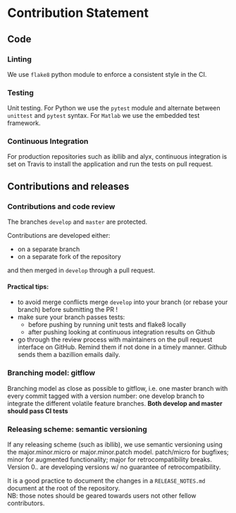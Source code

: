 # Contribution Statement

## Code
### Linting
We use `flake8` python module to enforce a consistent style in the CI.

### Testing
Unit testing.  For Python we use the `pytest` module and alternate between `unittest` and `pytest` syntax. 
For `Matlab` we use the embedded test framework.

### Continuous Integration
For production repositories such as ibllib and alyx, continuous integration is set on Travis to install the application and run the tests on pull request.


## Contributions and releases
### Contributions and code review
The branches `develop` and `master` are protected.

Contributions are developed either:
-   on a separate branch
-   on a separate fork of the repository

and then merged in `develop` through a pull request.


#### Practical tips:
-   to avoid merge conflicts merge `develop` into your branch (or rebase your branch) before submitting the PR !
-   make sure your branch passes tests:
    -   before pushing by running unit tests and flake8 locally 
    -   after pushing looking at continuous integration results on Github 
-   go through the review process with maintainers on the pull request interface on GitHub. Remind them if not done in a timely manner. Github sends them a bazillion emails daily.


### Branching model: gitflow
Branching model as close as possible to gitflow, i.e. one master branch with every commit tagged with a version number: one develop branch to integrate the different volatile feature branches.
**Both develop and master should pass CI tests**

### Releasing scheme: semantic versioning
If any releasing scheme (such as ibllib), we use semantic versioning using the major.minor.micro or major.minor.patch model. patch/micro for bugfixes; minor for augmented functionality; major for retrocompatibility breaks.
Version 0.*.* are developing versions w/ no guarantee of retrocompatibility.

It is a good practice to document the changes in a `RELEASE_NOTES.md` document at the root of the repository.  
NB: those notes should be geared towards users not other fellow contributors.

